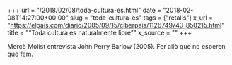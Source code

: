 +++
url = "/2018/02/08/toda-cultura-es.html"
date = "2018-02-08T14:27:00+00:00"
slug = "toda-cultura-es"
tags = ["retalls"]
x_url = "https://elpais.com/diario/2005/09/15/ciberpais/1126749743_850215.html"
title = "“Toda cultura es naturalmente libre”"
x_source = ""
+++


Mercè Molist entrevista John Perry Barlow (2005). Fer allò que no esperen que fem. 

